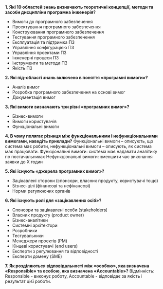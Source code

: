 **1. Які 10 областей знань визначають теоретичні концепції, методи та засоби дисципліни програмна інженерія?**
- Вимоги до програмного забезпечення
- Проектування програмного забезпечення
- Конструювання програмного забезпечення
- Тестування програмного забезпечення
- Експлуатація та підтримка ПЗ
- Управління конфігурацією ПЗ
- Управління проектами ПЗ
- Інженерні процеси ПЗ
- Інструменти та методи ПЗ
- Якість ПЗ

**2. Які під-області знань включено в поняття «програмні вимоги»?**
- Аналіз вимог
- Розробка програмного забезпечення на основі вимог
- Документація вимог

**3. Які вимоги визначають три рівні «програмних вимог»?**
- Бізнес-вимоги
- Вимоги користувачів
- Функціональні вимоги

**4. В чому полягає різниця між функціональними і нефункціональними вимогами, наведіть приклади?**
Функціональні вимоги – описують, що система має робити, нефункціональні вимоги – описують, як система має працювати.
Функціональні вимоги: система має надавати аналітику по постачальниках
Нефункціональні вимоги: зменшити час виконання заявки до X годин

**5. Які існують «джерела програмних вимог»?**
- Зацікавлені сторони (спонсори, власник продукту, користувачі тощо)
- Бізнес-цілі (фінансові та нефінансові)
- Норми регулюючих органів

**6. Які існують ролі для «зацікавлених осіб»?**
- Спонсори та зацікавлені особи (stakeholders)
- Власник продукту (product owner)
- Бізнес-аналітики 
- Системні архітектори
- Розробники
- Тестувальники
- Менеджери проектів (PM)
- Кінцеві користувачі (end users)
- Експерти з регулювання та відповідності
- Експерти домену (SME)

**7. Як розділяються відповідальності між «особою», яка визначена «Responsible» та особою, яка визначена «Accountable»?**
Відмінність: Responsible - виконує роботу, Accountable - відповідає за якість і результат цієї роботи.
